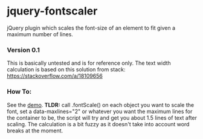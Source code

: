 # jquery-fontscaler
jQuery plugin which scales the font-size of an element to fit given a maximum number of lines.

### Version 0.1
This is basically untested and is for reference only. The text width calculation is based on this solution from stack: https://stackoverflow.com/a/18109656

### How To:
See the [demo](https://jmckennay.github.io/jquery-fontscaler/). **TLDR:** call .fontScale() on each object you want to scale the font, set a data-maxlines="2" or whatever you want the maximum lines for the container to be, the script will try and get you about 1.5 lines of text after scaling. The calculation is a bit fuzzy as it doesn't take into account word breaks at the moment.
